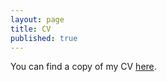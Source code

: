 ```yaml
---
layout: page
title: CV
published: true
---
```


You can find a copy of my CV [here](https://www.dropbox.com/s/ia4xzjvpkwnhvad/kim-cv-19may.pdf?dl=0). 

